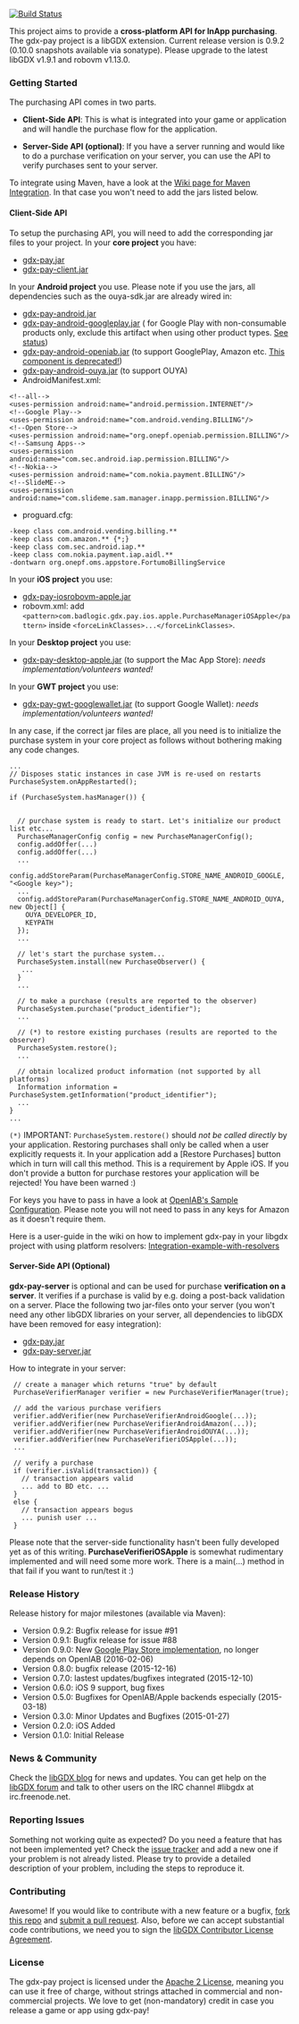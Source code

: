[![Build Status](https://travis-ci.org/libgdx/gdx-pay.svg?branch=master)](https://travis-ci.org/libgdx/gdx-pay)

This project aims to provide a **cross-platform API for InApp purchasing**.
The gdx-pay project is a libGDX extension. Current release version is 0.9.2 (0.10.0 snapshots available
via sonatype). Please upgrade to the latest libGDX v1.9.1 and robovm v1.13.0.

### Getting Started

The purchasing API comes in two parts.

* **Client-Side API**: This is what is integrated into your game or application and will handle the
purchase flow for the application.

* **Server-Side API (optional)**: If you have a server running and would like to do a purchase verification
on your server, you can use the API to verify purchases sent to your server. 

To integrate using Maven, have a look at the [Wiki page for Maven Integration](https://github.com/libgdx/gdx-pay/wiki/Maven-Integration). In
that case you won't need to add the jars listed below.

#### Client-Side API

To setup the purchasing API, you will need to add the corresponding jar files to your project. In 
your **core project** you have:
* [gdx-pay.jar](https://oss.sonatype.org/content/repositories/releases/com/badlogicgames/gdxpay/gdx-pay/0.9.2/gdx-pay-0.9.2-library.jar)
* [gdx-pay-client.jar](https://oss.sonatype.org/content/repositories/releases/com/badlogicgames/gdxpay/gdx-pay-client/0.9.2/gdx-pay-client-0.9.2-library.jar) 

In your **Android project** you use. Please note if you use the jars, all dependencies such as the ouya-sdk.jar are already wired in:
* [gdx-pay-android.jar](https://oss.sonatype.org/content/repositories/releases/com/badlogicgames/gdxpay/gdx-pay-android/0.9.2/gdx-pay-android-0.9.2-library.jar)
* [gdx-pay-android-googleplay.jar](https://oss.sonatype.org/content/repositories/releases/com/badlogicgames/gdxpay/gdx-pay-android-googleplay/0.9.2/gdx-pay-android-googleplay-0.9.2.jar) ( for Google Play with non-consumable products only, exclude this artifact when using other product types. [See status](gdx-pay-android-googleplay/README.md))
* [gdx-pay-android-openiab.jar](https://oss.sonatype.org/content/repositories/releases/com/badlogicgames/gdxpay/gdx-pay-android-openiab/0.9.2/gdx-pay-android-openiab-0.9.2-library.jar) (to support GooglePlay, Amazon etc. [This component is deprecated!](gdx-pay-android-openiab/README.md))
* [gdx-pay-android-ouya.jar](https://oss.sonatype.org/content/repositories/releases/com/badlogicgames/gdxpay/gdx-pay-android-ouya/0.9.2/gdx-pay-android-ouya-0.9.2-library.jar) (to support OUYA)
* AndroidManifest.xml: 
```
<!--all-->
<uses-permission android:name="android.permission.INTERNET"/>
<!--Google Play-->
<uses-permission android:name="com.android.vending.BILLING"/>
<!--Open Store-->
<uses-permission android:name="org.onepf.openiab.permission.BILLING"/>
<!--Samsung Apps-->
<uses-permission android:name="com.sec.android.iap.permission.BILLING"/>
<!--Nokia-->
<uses-permission android:name="com.nokia.payment.BILLING"/>
<!--SlideME-->
<uses-permission android:name="com.slideme.sam.manager.inapp.permission.BILLING"/>
```
* proguard.cfg:
```
-keep class com.android.vending.billing.**
-keep class com.amazon.** {*;}
-keep class com.sec.android.iap.**
-keep class com.nokia.payment.iap.aidl.**
-dontwarn org.onepf.oms.appstore.FortumoBillingService
```

In your **iOS project** you use:
* [gdx-pay-iosrobovm-apple.jar](https://oss.sonatype.org/content/repositories/releases/com/badlogicgames/gdxpay/gdx-pay-iosrobovm-apple/0.9.2/gdx-pay-iosrobovm-apple-0.9.2-library.jar)
* robovm.xml: add `<pattern>com.badlogic.gdx.pay.ios.apple.PurchaseManageriOSApple</pattern>` inside `<forceLinkClasses>...</forceLinkClasses>`.

In your **Desktop project** you use:
* [gdx-pay-desktop-apple.jar](https://oss.sonatype.org/content/repositories/releases/com/badlogicgames/gdxpay/gdx-pay-desktop-apple/0.9.2/gdx-pay-desktop-apple-0.9.2-library.jar) (to support the Mac App Store): *needs implementation/volunteers wanted!*

In your **GWT project** you use:
* [gdx-pay-gwt-googlewallet.jar](https://oss.sonatype.org/content/repositories/releases/com/badlogicgames/gdxpay/gdx-pay-gwt-googlewallet/0.9.2/gdx-pay-gwt-googlewallet-0.9.2-library.jar) (to support Google Wallet): *needs implementation/volunteers wanted!*

In any case, if the correct jar files are place, all you need is to initialize the purchase system in your 
core project as follows without bothering making any code changes. 


```
...
// Disposes static instances in case JVM is re-used on restarts
PurchaseSystem.onAppRestarted();

if (PurchaseSystem.hasManager()) {
    

  // purchase system is ready to start. Let's initialize our product list etc...
  PurchaseManagerConfig config = new PurchaseManagerConfig();
  config.addOffer(...)
  config.addOffer(...)
  ...
  config.addStoreParam(PurchaseManagerConfig.STORE_NAME_ANDROID_GOOGLE, "<Google key>");
  ...
  config.addStoreParam(PurchaseManagerConfig.STORE_NAME_ANDROID_OUYA, new Object[] { 
    OUYA_DEVELOPER_ID, 
    KEYPATH 
  });
  ...

  // let's start the purchase system...
  PurchaseSystem.install(new PurchaseObserver() {         
   ...
  }
  ...
  
  // to make a purchase (results are reported to the observer)
  PurchaseSystem.purchase("product_identifier"); 
  ...
    
  // (*) to restore existing purchases (results are reported to the observer)
  PurchaseSystem.restore();
  ...
  
  // obtain localized product information (not supported by all platforms)
  Information information = PurchaseSystem.getInformation("product_identifier");
  ...
}
...
```

`(*)` IMPORTANT: `PurchaseSystem.restore()` should *not be called directly* by your application. Restoring purchases shall only be 
called when a user explicitly requests it. In your application add a [Restore Purchases] button which in turn will call this method.
This is a requirement by Apple iOS. If you don't provide a button for purchase restores your application will be rejected! You have
been warned :)

For keys you have to pass in have a look at [OpenIAB's Sample Configuration](https://github.com/onepf/OpenIAB/blob/dev/samples/trivialdrive/src/main/java/org/onepf/sample/trivialdrive/InAppConfig.java).
Please note you will not need to pass in any keys for Amazon as it doesn't require them.

Here is a user-guide in the wiki on how to implement gdx-pay in your libgdx project with using platform resolvers: 
 [Integration-example-with-resolvers](https://github.com/libgdx/gdx-pay/wiki/Integration-example-with-resolvers)


#### Server-Side API (Optional)

**gdx-pay-server** is optional and can be used for purchase **verification on a server**. It verifies if a 
purchase is valid by e.g. doing a post-back validation on a server. 
Place the following two jar-files onto your server (you won't need any other libGDX 
libraries on your server, all dependencies to libGDX have been removed for easy integration): 

* [gdx-pay.jar](https://oss.sonatype.org/content/repositories/releases/com/badlogicgames/gdxpay/gdx-pay/0.9.2/gdx-pay-0.9.2-library.jar) 
* [gdx-pay-server.jar](https://oss.sonatype.org/content/repositories/releases/com/badlogicgames/gdxpay/gdx-pay-server/0.9.2/gdx-pay-server-0.9.2-library.jar) 

How to integrate in your server: 
```
 // create a manager which returns "true" by default  
 PurchaseVerifierManager verifier = new PurchaseVerifierManager(true);
 
 // add the various purchase verifiers
 verifier.addVerifier(new PurchaseVerifierAndroidGoogle(...));
 verifier.addVerifier(new PurchaseVerifierAndroidAmazon(...));
 verifier.addVerifier(new PurchaseVerifierAndroidOUYA(...));
 verifier.addVerifier(new PurchaseVerifieriOSApple(...));
 ...
 
 // verify a purchase
 if (verifier.isValid(transaction)) {
   // transaction appears valid
   ... add to BD etc. ...
 }
 else {
   // transaction appears bogus
   ... punish user ...
 }
 ```
 
Please note that the server-side functionality hasn't been fully developed yet as of this writing. 
**PurchaseVerifieriOSApple** is somewhat rudimentary implemented and will need some more work. There is a main(...) 
method in that fail if you want to run/test it :)

### Release History

Release history for major milestones (available via Maven):
* Version 0.9.2: Bugfix release for issue #91
* Version 0.9.1: Bugfix release for issue #88
* Version 0.9.0: New [Google Play Store implementation](gdx-pay-android-googleplay/README.md), no longer depends on OpenIAB (2016-02-06)
* Version 0.8.0: bugfix release (2015-12-16)
* Version 0.7.0: lastest updates/bugfixes integrated (2015-12-10)
* Version 0.6.0: iOS 9 support, bug fixes
* Version 0.5.0: Bugfixes for OpenIAB/Apple backends especially (2015-03-18)
* Version 0.3.0: Minor Updates and Bugfixes (2015-01-27)
* Version 0.2.0: iOS Added
* Version 0.1.0: Initial Release

### News & Community

Check the [libGDX blog](http://www.badlogicgames.com/) for news and updates.
You can get help on the [libGDX forum](http://www.badlogicgames.com/forum/) and talk to other users on the IRC channel #libgdx at irc.freenode.net.

### Reporting Issues

Something not working quite as expected? Do you need a feature that has not been implemented yet? Check the [issue tracker](https://github.com/libgdx/gdx-pay/issues) and add a new one if your problem is not already listed. Please try to provide a detailed description of your problem, including the steps to reproduce it.

### Contributing

Awesome! If you would like to contribute with a new feature or a bugfix, [fork this repo](https://help.github.com/articles/fork-a-repo) and [submit a pull request](https://help.github.com/articles/using-pull-requests).
Also, before we can accept substantial code contributions, we need you to sign the [libGDX Contributor License Agreement](https://github.com/libgdx/libgdx/wiki/Contributing#contributor-license-agreement).

### License

The gdx-pay project is licensed under the [Apache 2 License](https://github.com/libgdx/gdx-pay/blob/master/LICENSE), meaning you can use it free of charge, without strings attached in commercial and non-commercial projects. We love to get (non-mandatory) credit in case you release a game or app using gdx-pay!


